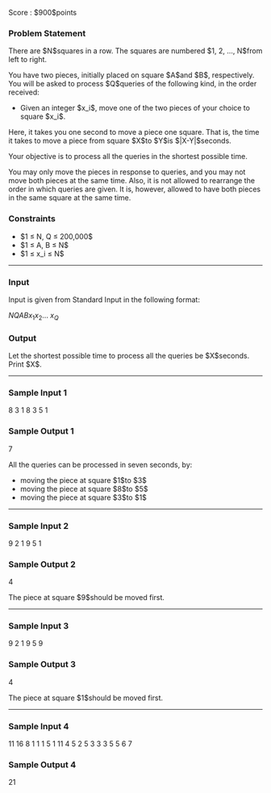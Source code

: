 
<div>

<span>

<span>

<p>
Score : $900$points
</p>

<div>

<section>

### **Problem Statement**

<p>
There are $N$squares in a row. The squares are numbered $1, 2, ..., N$from left to right.
</p>

<p>
You have two pieces, initially placed on square $A$and $B$, respectively.
You will be asked to process $Q$queries of the following kind, in the order received:
</p>

<ul>

<li>
Given an integer $x_i$, move one of the two pieces of your choice to square $x_i$.
</li>

</ul>

<p>
Here, it takes you one second to move a piece one square.
That is, the time it takes to move a piece from square $X$to $Y$is $|X-Y|$seconds.
</p>

<p>
Your objective is to process all the queries in the shortest possible time.
</p>

<p>
You may only move the pieces in response to queries, and you may not move both pieces at the same time.
Also, it is not allowed to rearrange the order in which queries are given.
It is, however, allowed to have both pieces in the same square at the same time.
</p>

</section>

</div>

<div>

<section>

### **Constraints**

<ul>

<li>
$1 ≤ N, Q ≤ 200,000$
</li>

<li>
$1 ≤ A, B ≤ N$
</li>

<li>
$1 ≤ x_i ≤ N$
</li>

</ul>

</section>

</div>

---

<div>

<div>

<section>

### **Input**

<p>
Input is given from Standard Input in the following format:
</p>

<div>

$N$$Q$$A$$B$$x_1$$x_2$... $x_Q$
</div>

</section>

</div>

<div>

<section>

### **Output**

<p>
Let the shortest possible time to process all the queries be $X$seconds. Print $X$.
</p>

</section>

</div>

</div>

---

<div>

<section>

### **Sample Input 1**

<div>

8 3 1 8
3 5 1

</div>

</section>

</div>

<div>

<section>

### **Sample Output 1**

<div>

7

</div>

<p>
All the queries can be processed in seven seconds, by:
</p>

<ul>

<li>
moving the piece at square $1$to $3$
</li>

<li>
moving the piece at square $8$to $5$
</li>

<li>
moving the piece at square $3$to $1$
</li>

</ul>

</section>

</div>

---

<div>

<section>

### **Sample Input 2**

<div>

9 2 1 9
5 1

</div>

</section>

</div>

<div>

<section>

### **Sample Output 2**

<div>

4

</div>

<p>
The piece at square $9$should be moved first.
</p>

</section>

</div>

---

<div>

<section>

### **Sample Input 3**

<div>

9 2 1 9
5 9

</div>

</section>

</div>

<div>

<section>

### **Sample Output 3**

<div>

4

</div>

<p>
The piece at square $1$should be moved first.
</p>

</section>

</div>

---

<div>

<section>

### **Sample Input 4**

<div>

11 16 8 1
1 1 5 1 11 4 5 2 5 3 3 3 5 5 6 7

</div>

</section>

</div>

<div>

<section>

### **Sample Output 4**

<div>

21

</div>

</section>

</div>

</span>

</span>

</div>
